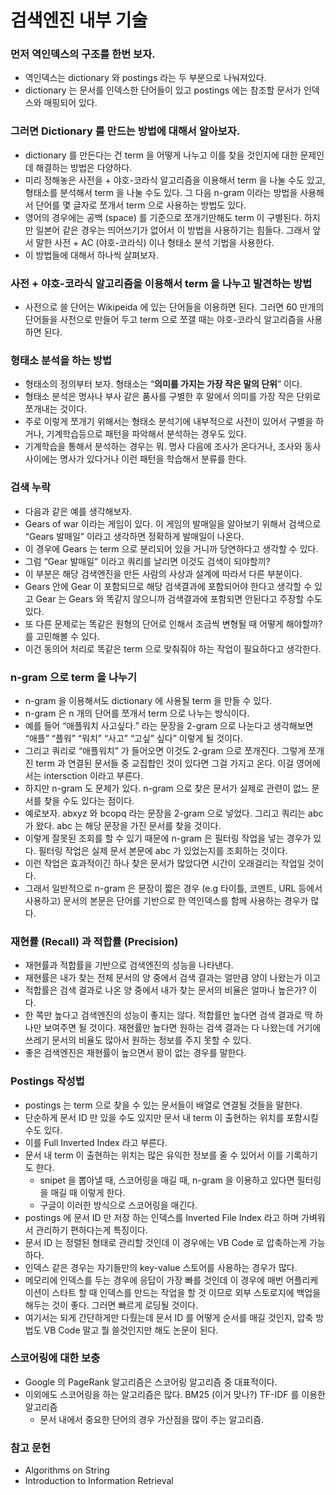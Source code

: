 # 검색엔진 내부 기술

### 먼저 역인덱스의 구조를 한번 보자.

- 역인덱스는 dictionary 와 postings 라는 두 부분으로 나눠져있다.
- dictionary 는 문서를 인덱스한 단어들이 있고 postings 에는 참조할 문서가 인덱스와 매핑되어 있다.

### 그러면 Dictionary 를 만드는 방법에 대해서 알아보자.

- dictionary 를 만든다는 건 term 을 어떻게 나누고 이를 찾을 것인지에 대한 문제인데 해결하는 방법은 다양하다.
- 미리 정해놓은 사전을 + 야호-코라식 알고리즘을 이용해서 term 을 나눌 수도 있고, 형태소를 분석해서 term  을 나눌 수도 있다. 그 다음 n-gram 이라는 방법을 사용해서 단어를 몇 글자로 쪼개서 term 으로 사용하는 방법도 있다.
- 영어의 경우에는 공백 (space) 를 기준으로 쪼개기만해도 term 이 구별된다. 하지만 일본어 같은 경우는 띄어쓰기가 없어서 이 방법을 사용하기는 힘들다. 그래서 앞서 말한 사전 + AC (야호-코라식) 이나 형태소 분석 기법을 사용한다.
- 이 방법들에 대해서 하나씩 살펴보자.

### 사전 + 야호-코라식 알고리즘을 이용해서 term 을 나누고 발견하는 방법

- 사전으로 쓸 단어는 Wikipeida 에 있는 단어들을 이용하면 된다. 그러면 60 만개의 단어들을 사전으로 만들어 두고 term 으로 쪼갤 때는 야호-코라식 알고리즘을 사용하면 된다.

### 형태소 분석을 하는 방법

- 형태소의 정의부터 보자. 형태소는 “**의미를 가지는 가장 작은 말의 단위**” 이다.
- 형태소 분석은 명사나 부사 같은 품사를 구별한 후 말에서 의미를 가장 작은 단위로 쪼개내는 것이다.
- 주로 이렇게 쪼개기 위해서는 형태소 분석기에 내부적으로 사전이 있어서 구별을 하거나, 기계학습등으로 패턴을 파악해서 분석하는 경우도 있다.
- 기계학습을 통해서 분석하는 경우는 뭐. 명사 다음에 조사가 온다거나, 조사와 동사사이에는 명사가 있다거나 이런 패턴을 학습해서 분류를 한다.

### 검색 누락

- 다음과 같은 예를 생각해보자.
- Gears of war 이라는 게임이 있다. 이 게임의 발매일을 알아보기 위해서 검색으로 “Gears 발매일” 이라고 생각하면 정확하게 발매일이 나온다.
- 이 경우에 Gears 는 term 으로 분리되어 있을 거니까 당연하다고 생각할 수 있다.
- 그럼 “Gear 발매일” 이라고 쿼리를 날리면 이것도 검색이 되야할끼?
- 이 부분은 해당 검색엔진을 만든 사람의 사상과 설계에 따라서 다른 부분이다.
- Gears 안에 Gear 이 포함되므로 해당 검색결과에 포함되어야 한다고 생각할 수 있고 Gear 는 Gears 와 똑같지 않으니까 검색결과에 포함되면 안된다고 주장할 수도 있다.
- 또 다른 문제로는 똑같은 원형의 단어로 인해서 조금씩 변형될 때 어떻게 해야할까? 를 고민해볼 수 있다.
- 이건 동의어 처리로 똑같은 term 으로 맞춰줘야 하는 작업이 필요하다고 생각한다.

### n-gram 으로 term 을 나누기

- n-gram 을 이용해서도 dictionary 에 사용될 term 을 만들 수 있다.
- n-gram 은 n 개의 단어를 쪼개서 term 으로 나누는 방식이다.
- 예를 들어 “애플워치 사고싶다.” 라는 문장을 2-gram 으로 나눈다고 생각해보면 “애플” “플워” “워치” “사고” “고싶” 싶다” 이렇게 될 것이다.
- 그리고 쿼리로 “애플워치” 가 들어오면 이것도 2-gram 으로 쪼개진다. 그렇게 쪼개진 term 과 연결된 문서들 중 교집합인 것이 있다면 그걸 가지고 온다. 이걸 영어에서는 intersction 이라고 부른다.
- 하지만 n-gram 도 문제가 있다. n-gram 으로 찾은 문서가 실제로 관련이 없느 문서를 찾을 수도 있다는 점이다.
- 예로보자. abxyz 와 bcopq 라는 문장을 2-gram 으로 넣었다. 그리고 쿼리는 abc 가 왔다. abc 는 해당 문장을 가진 문서를 찾을 것이다.
- 이렇게 잘못된 조회를 할 수 있기 때문에 n-gram 은 필터링 작업을 넣는 경우가 있다. 필터링 작업은 실제 문서 본문에 abc 가 있었는지를 조회하는 것이다.
- 이런 작업은 효과적이긴 하나 찾은 문서가 많았다면 시간이 오래걸리는 작업일 것이다.
- 그래서 일반적으로 n-gram 은 문장이 짧은 경우 (e.g 타이틀, 코멘트, URL 등에서 사용하고) 문서의 본문은 단어를 기반으로 한 역인덱스를 함께 사용하는 경우가 많다.

### 재현률 (Recall) 과 적합률 (Precision)

- 재현률과 적합률을 기반으로 검색엔진의 성능을 나타낸다.
- 재현률은 내가 찾는 전체 문서의 양 중에서 검색 결과는 얼만큼 양이 나왔는가 이고
- 적합률은 검색 결과로 나온 양 중에서 내가 찾는 문서의 비율은 얼마나 높은가? 이다.
- 한 쪽만 높다고 검색엔진의 성능이 좋지는 않다. 적합률만 높다면 검색 결과로 딱 하나만 보여주면 될 것이다. 재현률만 높다면 원하는 검색 결과는 다 나왔는데 거기에 쓰레기 문서의 비율도 많아서 원하는 정보를 주지 못할 수 있다.
- 좋은 검색엔진은 재현률이 높으면서 꽝이 없는 경우를 말한다.

### Postings 작성법

- postings 는 term 으로 찾을 수 있는 문서들이 배열로 연결될 것들을 말한다.
- 단순하게 문서 ID 만 있을 수도 있지만 문서 내 term 이 출현하는 위치를 포함시킬 수도 있다.
- 이를 Full Inverted Index 라고 부른다.
- 문서 내 term 이 출현하는 위치는 많은 유익한 정보를 줄 수 있어서 이를 기록하기도 한다.
    - snipet 을 뽑아낼 때, 스코어링을 매길 때, n-gram 을 이용하고 있다면 필터링을 매길 때 이렇게 한다.
    - 구글이 이러한 방식으로 스코어링을 매긴다.
- postings 에 문서 ID 만 저장 하는 인덱스를 Inverted File Index 라고 하며 가벼워서 관리하기 편하다는게 특징이다.
- 문서 ID 는 정렬된 형태로 관리할 것인데 이 경우에는 VB Code 로 압축하는게 가능하다.
- 인덱스 같은 경우는 자기들만의 key-value 스토어를 사용하는 경우가 많다.
- 메모리에 인덱스를 두는 경우에 응답이 가장 빠를 것인데 이 경우에 매번 어플리케이션이 스타트 할 때 인덱스를 만드는 작업을 할 것 이므로 외부 스토로지에 백업을 해두는 것이 좋다. 그러면 빠르게 로딩될 것이다.
- 여기서는 되게 간단하게만 다뤘는데 문서 ID 를 어떻게 순서를 매길 것인지, 압축 방법도 VB Code 말고 뭘 쓸것인지만 해도 논문이 된다.

### 스코어링에 대한 보충

- Google 의 PageRank 알고리즘은 스코어링 알고리즘 중 대표적이다.
- 이외에도 스코어링을 하는 알고리즘은 많다. BM25 (이거 맞나?) TF-IDF 를 이용한 알고리즘
    - 문서 내에서 중요한 단어의 경우 가산점을 많이 주는 알고리즘.

### 참고 문헌

- Algorithms on String
- Introduction to Information Retrieval